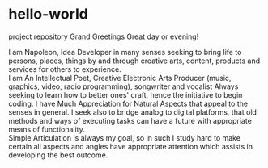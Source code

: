 # hello-world
project repository
Grand Greetings Great day or evening!

I am Napoleon, Idea Developer in many senses seeking to bring life to persons, places, things by and through creative 
arts, content, products and services for others to experience.  
I am An Intellectual Poet, Creative Electronic Arts Producer (music, graphics, video, radio programming), songwriter and vocalist
Always seeking to learn how to better ones' craft, hence the initiative to begin coding.  I have Much Appreciation for
Natural Aspects that appeal to the senses in general.  I seek also to bridge analog to digital platforms, that old methods
and ways of executing tasks can have a future with appropriate means of functionality.  
Simple Articulation is always my goal, so in such I study hard to make certain all aspects and angles 
have appropriate attention which assists in developing the best outcome.  
